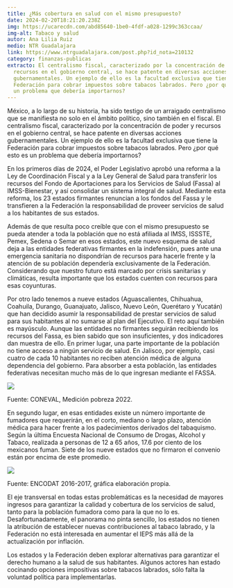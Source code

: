 ```yaml
---
title: ¿Más cobertura en salud con el mismo presupuesto?
date: 2024-02-20T18:21:20.238Z
img: https://ucarecdn.com/abd85640-1be0-4fdf-a028-1299c363ccaa/
img-alt: Tabaco y salud
autor: Ana Lilia Ruiz
medio: NTR Guadalajara
link: https://www.ntrguadalajara.com/post.php?id_nota=210132
category: finanzas-publicas
extracto: El centralismo fiscal, caracterizado por la concentración de poder y
  recursos en el gobierno central, se hace patente en diversas acciones
  gubernamentales. Un ejemplo de ello es la facultad exclusiva que tiene la
  Federación para cobrar impuestos sobre tabacos labrados. Pero ¿por qué esto es
  un problema que debería importarnos?
---
```

México, a lo largo de su historia, ha sido testigo de un arraigado centralismo que se manifiesta no solo en el ámbito político, sino también en el fiscal. El centralismo fiscal, caracterizado por la concentración de poder y recursos en el gobierno central, se hace patente en diversas acciones gubernamentales. Un ejemplo de ello es la facultad exclusiva que tiene la Federación para cobrar impuestos sobre tabacos labrados. Pero ¿por qué esto es un problema que debería importarnos?

En los primeros días de 2024, el Poder Legislativo aprobó una reforma a la Ley de Coordinación Fiscal y a la Ley General de Salud para transferir los recursos del Fondo de Aportaciones para los Servicios de Salud (Fassa) al IMSS-Bienestar, y así consolidar un sistema integral de salud. Mediante esta reforma, los 23 estados firmantes renuncian a los fondos del Fassa y le transfieren a la Federación la responsabilidad de proveer servicios de salud a los habitantes de sus estados.

Además de que resulta poco creíble que con el mismo presupuesto se pueda atender a toda la población que no está afiliada al IMSS, ISSSTE, Pemex, Sedena o Semar en esos estados, este nuevo esquema de salud deja a las entidades federativas firmantes en la indefensión, pues ante una emergencia sanitaria no dispondrían de recursos para hacerle frente y la atención de su población dependería exclusivamente de la Federación. Considerando que nuestro futuro está marcado por crisis sanitarias y climáticas, resulta importante que los estados cuenten con recursos para esas coyunturas.

Por otro lado tenemos a nueve estados (Aguascalientes, Chihuahua, Coahuila, Durango, Guanajuato, Jalisco, Nuevo León, Querétaro y Yucatán) que han decidido asumir la responsabilidad de prestar servicios de salud para sus habitantes al no sumarse al plan del Ejecutivo. El reto aquí también es mayúsculo. Aunque las entidades no firmantes seguirán recibiendo los recursos del Fassa, es bien sabido que son insuficientes, y dos indicadores dan muestra de ello. En primer lugar, una parte importante de la población no tiene acceso a ningún servicio de salud. En Jalisco, por ejemplo, casi cuatro de cada 10 habitantes no reciben atención médica de alguna dependencia del gobierno. Para absorber a esta población, las entidades federativas necesitan mucho más de lo que ingresan mediante el FASSA.

![](https://ucarecdn.com/ecc1f1d5-6b13-4f77-8620-0b2135ff5dd3/)

Fuente: CONEVAL, Medición pobreza 2022.

En segundo lugar, en esas entidades existe un número importante de fumadores que requerirán, en el corto, mediano o largo plazo, atención médica para hacer frente a los padecimientos derivados del tabaquismo. Según la última Encuesta Nacional de Consumo de Drogas, Alcohol y Tabaco, realizada a personas de 12 a 65 años, 17.6 por ciento de los mexicanos fuman. Siete de los nueve estados que no firmaron el convenio están por encima de este promedio.

![](https://ucarecdn.com/2a217976-639d-4358-a583-2187bcba4628/)

Fuente: ENCODAT 2016-2017, gráfica elaboración propia.

El eje transversal en todas estas problemáticas es la necesidad de mayores ingresos para garantizar la calidad y cobertura de los servicios de salud, tanto para la población fumadora como para la que no lo es. Desafortunadamente, el panorama no pinta sencillo, los estados no tienen la atribución de establecer nuevas contribuciones al tabaco labrado, y la Federación no está interesada en aumentar el IEPS más allá de la actualización por inflación.

Los estados y la Federación deben explorar alternativas para garantizar el derecho humano a la salud de sus habitantes. Algunos actores han estado cocinando opciones impositivas sobre tabacos labrados, sólo falta la voluntad política para implementarlas.